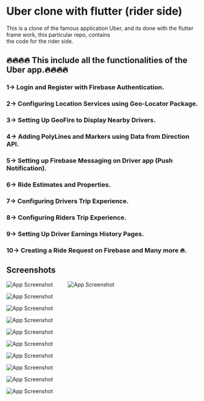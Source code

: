 # Uber clone with flutter (rider side)

This is a clone of the famous application Uber, and its done with the flutter frame work, this particular repo, contains\
the code for the rider side.

## 🔥🔥🔥🔥 This include all the functionalities of the Uber app.🔥🔥🔥🔥
### 1->  Login and Register with Firebase Authentication.
### 2-> Configuring Location Services using Geo-Locator Package.
### 3-> Setting Up GeoFire to Display Nearby Drivers.
### 4-> Adding PolyLines and Markers using Data from Direction API.
### 5-> Setting up Firebase Messaging on Driver app (Push Notification).
### 6-> Ride Estimates and Properties.
### 7-> Configuring Drivers Trip Experience.
### 8-> Configuring Riders Trip Experience.
### 9-> Setting Up Driver Earnings  History Pages.
### 10-> Creating a Ride Request on Firebase and Many more 🔥.

## Screenshots

![App Screenshot](https://github.com/guptashubham95a/uber-rider-app/blob/main/flutter-cab-rider/r0.jpg) $~~~~~~~~$
![App Screenshot](https://github.com/guptashubham95a/uber-rider-app/blob/main/flutter-cab-rider/r0.jpg)


![App Screenshot](https://github.com/guptashubham95a/uber-rider-app/blob/main/flutter-cab-rider/r01.jpg)


![App Screenshot](https://github.com/guptashubham95a/uber-rider-app/blob/main/flutter-cab-rider/r1.jpg)


![App Screenshot](https://github.com/guptashubham95a/uber-rider-app/blob/main/flutter-cab-rider/r2.jpg)


![App Screenshot](https://github.com/guptashubham95a/uber-rider-app/blob/main/flutter-cab-rider/r3.jpg)


![App Screenshot](https://github.com/guptashubham95a/uber-rider-app/blob/main/flutter-cab-rider/r4.jpg)


![App Screenshot](https://github.com/guptashubham95a/uber-rider-app/blob/main/flutter-cab-rider/r5.jpg)


![App Screenshot](https://github.com/guptashubham95a/uber-rider-app/blob/main/flutter-cab-rider/r6.jpg)


![App Screenshot](https://github.com/guptashubham95a/uber-rider-app/blob/main/flutter-cab-rider/r7.jpg)

![App Screenshot](https://github.com/guptashubham95a/uber-rider-app/blob/main/flutter-cab-rider/r8.jpg)

  
